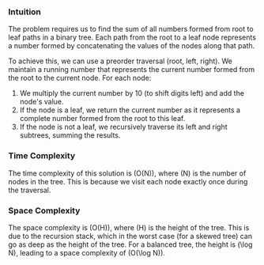 ### Intuition

The problem requires us to find the sum of all numbers formed from root to leaf paths in a binary tree. Each path from the root to a leaf node represents a number formed by concatenating the values of the nodes along that path. 

To achieve this, we can use a preorder traversal (root, left, right). We maintain a running number that represents the current number formed from the root to the current node. For each node:
1. We multiply the current number by 10 (to shift digits left) and add the node's value.
2. If the node is a leaf, we return the current number as it represents a complete number formed from the root to this leaf.
3. If the node is not a leaf, we recursively traverse its left and right subtrees, summing the results.

### Time Complexity

The time complexity of this solution is \(O(N)\), where \(N\) is the number of nodes in the tree. This is because we visit each node exactly once during the traversal.

### Space Complexity

The space complexity is \(O(H)\), where \(H\) is the height of the tree. This is due to the recursion stack, which in the worst case (for a skewed tree) can go as deep as the height of the tree. For a balanced tree, the height is \(\log N\), leading to a space complexity of \(O(\log N)\).